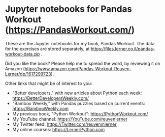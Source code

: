 # Jupyter notebooks for Pandas Workout (https://PandasWorkout.com/)

These are the Jupyter notebooks for my book, Pandas Workout.  The data for the exercises are stored separately, at https://files.lerner.co.il/pandas-workout-data.zip .

Did you like the book? Please help me to spread the word, by reviewing it on Amazon (https://www.amazon.com/Pandas-Workout-Reuven-Lerner/dp/1617299723).

Other links that might be of interest to you:

- "Better developers," with new articles about Python each week: https://BetterDevelopersWeekly.com/
- "Bamboo Weekly," with Pandas puzzles based on  current events: https://BambooWeekly.com
- My previous book, "Python Workout": https://PythonWorkout.com/
- My YouTube channel: https://YouTube.com/reuvenlerner
- My Twitter feed: https://Twitter.com/reuvenmlerner
- My online courses: https://LernerPython.com
